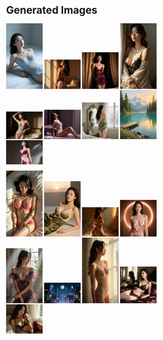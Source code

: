 # Generated Images



<img src="2025_08_25_01.webp" width="100"/> <img src="2025_08_25_02.webp" width="100"/> <img src="2025_08_25_03.webp" width="100"/> <img src="2025_08_25_04.webp" width="100"/> <img src="2025_08_25_05.webp" width="100"/> <img src="2025_08_25_06.webp" width="100"/> <img src="2025_08_25_07.webp" width="100"/> <img src="2025_08_25_08.webp" width="100"/> <img src="2025_08_25_09.webp" width="100"/>

<img src="2025_08_25_10.webp" width="100"/> <img src="2025_08_25_11.webp" width="100"/> <img src="2025_08_25_12.webp" width="100"/> <img src="2025_08_25_13.webp" width="100"/> <img src="2025_08_25_14.webp" width="100"/> <img src="2025_08_25_15.webp" width="100"/> <img src="2025_08_25_16.webp" width="100"/> <img src="2025_08_25_17.webp" width="100"/> <img src="2025_08_25_18.webp" width="100"/>
